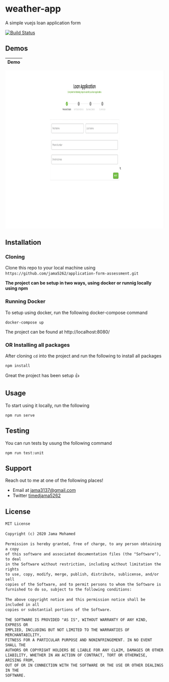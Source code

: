 # weather-app
A simple vuejs loan application form

[![Build Status](https://travis-ci.org/jama5262/application-form-assessment.svg?branch=develop)](https://travis-ci.org/jama5262/application-form-assessment)

## Demos

Demo |
------------ |
<img src="https://github.com/jama5262/application-form-assessment/blob/develop/src/gif/image1.gif" alt="alt text" height="500px">

## Installation

### Cloning
Clone this repo to your local machine using `https://github.com/jama5262/application-form-assessment.git`

**The project can be setup in two ways, using docker or runnig locally using npm**

### Running Docker

To setup using docker, run the following docker-compose command
```
docker-compose up
```
The project can be found at http://localhost:8080/

### OR Installing all packages
After cloning `cd` into the project and run the following to install all packages
```
npm install
```
Great the project has been setup 👍

## Usage
To start using it locally, run the following
```
npm run serve
```

## Testing

You can run tests by usung the following command
```
npm run test:unit
```

## Support

Reach out to me at one of the following places!

- Email at jama3137@gmail.com
- Twitter [timedjama5262](https://twitter.com/timedjama5262)

## License

```
MIT License

Copyright (c) 2020 Jama Mohamed

Permission is hereby granted, free of charge, to any person obtaining a copy
of this software and associated documentation files (the "Software"), to deal
in the Software without restriction, including without limitation the rights
to use, copy, modify, merge, publish, distribute, sublicense, and/or sell
copies of the Software, and to permit persons to whom the Software is
furnished to do so, subject to the following conditions:

The above copyright notice and this permission notice shall be included in all
copies or substantial portions of the Software.

THE SOFTWARE IS PROVIDED "AS IS", WITHOUT WARRANTY OF ANY KIND, EXPRESS OR
IMPLIED, INCLUDING BUT NOT LIMITED TO THE WARRANTIES OF MERCHANTABILITY,
FITNESS FOR A PARTICULAR PURPOSE AND NONINFRINGEMENT. IN NO EVENT SHALL THE
AUTHORS OR COPYRIGHT HOLDERS BE LIABLE FOR ANY CLAIM, DAMAGES OR OTHER
LIABILITY, WHETHER IN AN ACTION OF CONTRACT, TORT OR OTHERWISE, ARISING FROM,
OUT OF OR IN CONNECTION WITH THE SOFTWARE OR THE USE OR OTHER DEALINGS IN THE
SOFTWARE.
```
